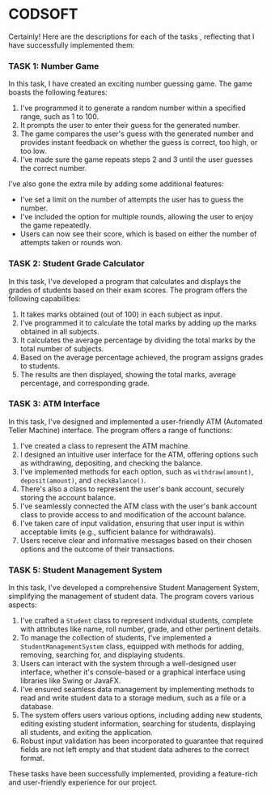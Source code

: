 # CODSOFT

Certainly! Here are the descriptions for each of the tasks , reflecting that I have successfully implemented them:

### TASK 1: Number Game

In this task, I have created an exciting number guessing game. The game boasts the following features:

1. I've programmed it to generate a random number within a specified range, such as 1 to 100.
2. It prompts the user to enter their guess for the generated number.
3. The game compares the user's guess with the generated number and provides instant feedback on whether the guess is correct, too high, or too low.
4. I've made sure the game repeats steps 2 and 3 until the user guesses the correct number.

I've also gone the extra mile by adding some additional features:

- I've set a limit on the number of attempts the user has to guess the number.
- I've included the option for multiple rounds, allowing the user to enjoy the game repeatedly.
- Users can now see their score, which is based on either the number of attempts taken or rounds won.

### TASK 2: Student Grade Calculator

In this task, I've developed a program that calculates and displays the grades of students based on their exam scores. The program offers the following capabilities:

1. It takes marks obtained (out of 100) in each subject as input.
2. I've programmed it to calculate the total marks by adding up the marks obtained in all subjects.
3. It calculates the average percentage by dividing the total marks by the total number of subjects.
4. Based on the average percentage achieved, the program assigns grades to students.
5. The results are then displayed, showing the total marks, average percentage, and corresponding grade.

### TASK 3: ATM Interface

In this task, I've designed and implemented a user-friendly ATM (Automated Teller Machine) interface. The program offers a range of functions:

1. I've created a class to represent the ATM machine.
2. I designed an intuitive user interface for the ATM, offering options such as withdrawing, depositing, and checking the balance.
3. I've implemented methods for each option, such as `withdraw(amount)`, `deposit(amount)`, and `checkBalance()`.
4. There's also a class to represent the user's bank account, securely storing the account balance.
5. I've seamlessly connected the ATM class with the user's bank account class to provide access to and modification of the account balance.
6. I've taken care of input validation, ensuring that user input is within acceptable limits (e.g., sufficient balance for withdrawals).
7. Users receive clear and informative messages based on their chosen options and the outcome of their transactions.

### TASK 5: Student Management System

In this task, I've developed a comprehensive Student Management System, simplifying the management of student data. The program covers various aspects:

1. I've crafted a `Student` class to represent individual students, complete with attributes like name, roll number, grade, and other pertinent details.
2. To manage the collection of students, I've implemented a `StudentManagementSystem` class, equipped with methods for adding, removing, searching for, and displaying students.
3. Users can interact with the system through a well-designed user interface, whether it's console-based or a graphical interface using libraries like Swing or JavaFX.
4. I've ensured seamless data management by implementing methods to read and write student data to a storage medium, such as a file or a database.
5. The system offers users various options, including adding new students, editing existing student information, searching for students, displaying all students, and exiting the application.
6. Robust input validation has been incorporated to guarantee that required fields are not left empty and that student data adheres to the correct format.

These tasks have been successfully implemented, providing a feature-rich and user-friendly experience for our project.
